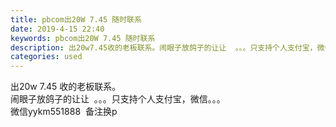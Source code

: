 ```yaml
---
title: pbcom出20W 7.45 随时联系
date: 2019-4-15 22:40
keywords: pbcom出20W 7.45 随时联系
description: 出20w7.45收的老板联系。闹眼子放鸽子的让让  。。。只支持个人支付宝，微信。。。微信yykm551888  备注换p
categories: used
---
```

<td class="t_f" id="postmessage_3510196">

出20w 7.45 收的老板联系。<br/>
闹眼子放鸽子的让让  。。。只支持个人支付宝，微信。。。<br/>
微信yykm551888  备注换p<br/>
</td>
